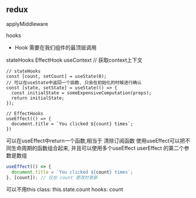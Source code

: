 ## redux

applyMiddleware
 
hooks
+ Hook 需要在我们组件的最顶层调用

stateHooks
EffectHook
useContext // 获取context上下文
```JS
// stateHooks
const [count, setCount] = useState(0);
// 可以在useState中返回一个函数, 只会在初始化的时候进行确认
const [state, setState] = useState(() => {
  const initialState = someExpensiveComputation(props);
  return initialState;
});

// EffectHooks
useEffect(() => {
  document.title = `You clicked ${count} times`;
})
```
可以在useEffect中return一个函数,相当于 清除订阅函数
使用useEffect可以把不同生命周期的函数组合起来, 并且可以使用多个useEffect
userEffect 的第二个参数是数组

```js
useEffect(() => {
  document.title = `You clicked ${count} times`;
}, [count]); // 仅在 count 更改时更新
```

可以不用this
class: this.state.count
hooks: count
